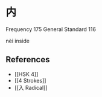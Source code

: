 # 内
Frequency 175
General Standard 116

nèi
inside

## References
- [[HSK 4]]
- [[4 Strokes]]
- [[入 Radical]]